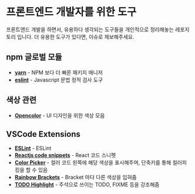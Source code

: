 # 프론트엔드 개발자를 위한 도구
프론트엔드 개발을 하면서, 유용하다 생각되는 도구들을 개인적으로 정리해놓는 레포지토리 입니다. 더 유용한 도구가 있다면, 이슈로 제보해주세요.

## npm 글로벌 모듈
* [**yarn**](https://yarnpkg.com/lang/en/) - NPM 보다 더 빠른 패키지 매니저
* [**eslint**](https://www.npmjs.com/package/eslint) - Javascript 문법 정적 검사 도구

## 색상 관련
* [**Opencolor**](https://yeun.github.io/open-color/) - UI 디자인을 위한 색상 모음

## VSCode Extensions
* [**ESLint**](https://marketplace.visualstudio.com/items?itemName=dbaeumer.vscode-eslint) - ESLint
* [**Reactjs code snippets**](https://github.com/xabikos/vscode-react) - React 코드 스니펫
* [**Color Picker**](https://github.com/anseki/vscode-color) - 컬러 코드 왼쪽에 해당 색상을 표시해주며, 단축키를 통해 컬러피킹을 할 수 있음
* [**Rainbow Brackets**](https://marketplace.visualstudio.com/items?itemName=2gua.rainbow-brackets) - Bracket 마다 다른 색상을 입혀줌
* [**TODO Highlight**](https://marketplace.visualstudio.com/items?itemName=wayou.vscode-todo-highlight) - 주석으로 쓰이는 TODO, FIXME 등을 강조해줌
